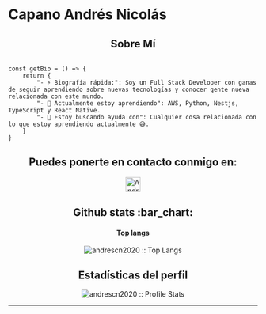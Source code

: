 # Capano Andrés Nicolás

<h2 align="center">Sobre Mí</h2>

```golang

const getBio = () => {
	return {
		"- ⚡ Biografía rápida:": Soy un Full Stack Developer con ganas de seguir aprendiendo sobre nuevas tecnologías y conocer gente nueva relacionada con este mundo.
		"- 🌱 Actualmente estoy aprendiendo": AWS, Python, Nestjs, TypeScript y React Native.
		"- 🤔 Estoy buscando ayuda con": Cualquier cosa relacionada con lo que estoy aprendiendo actualmente 😅.
	}
}
```

<h2 align="center">Puedes ponerte en contacto conmigo en:</h2>

<p align="center">

  <a href="https://www.linkedin.com/in/andrescapano">
    <img src="https://www.vectorlogo.zone/logos/linkedin/linkedin-icon.svg" alt="Andres Capano LinkedIn Profile" height="30" width="30">
  </a>
	
</p>

<p align="center">

	
</p>

<h2 align="center">Github stats :bar_chart:</h2>

<h4 align="center">Top langs</h4>

<p align="center"><img src="https://github-readme-stats.vercel.app/api/top-langs/?username=andrescn2020&langs_count=10&theme=tokyonight&layout=compact" alt="andrescn2020 :: Top Langs" /></p>

<h2 align="center">Estadísticas del perfil</h2>

<p align="center"><img src="https://github-readme-stats.vercel.app/api?username=andrescn2020&show_icons=true&theme=synthwave" alt="andrescn2020 :: Profile Stats" /></p>

---


